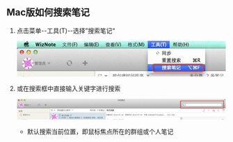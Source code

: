 ## Mac版如何搜索笔记
1. 点击菜单--工具(T)--选择”搜索笔记“

    ![搜索笔记](img/search-menu.png)

1. 或在搜索框中直接输入关键字进行搜索

    ![关键字](img/search-key.png)


    * 默认搜索当前位置，即鼠标焦点所在的群组或个人笔记
